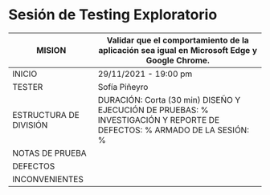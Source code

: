 # Sesión de Testing Exploratorio
| MISION | Validar que el comportamiento de la aplicación sea igual en Microsoft Edge y Google Chrome. |
|--------|------------|
| INICIO | 29/11/2021 - 19:00 pm |
| TESTER | Sofía Piñeyro|
| ESTRUCTURA DE DIVISIÓN | DURACIÓN: Corta (30 min) DISEÑO Y EJECUCIÓN DE PRUEBAS: % INVESTIGACIÓN Y REPORTE DE DEFECTOS: %  ARMADO DE LA SESIÓN: %|´
| NOTAS DE PRUEBA |  |
| DEFECTOS | |
| INCONVENIENTES | |